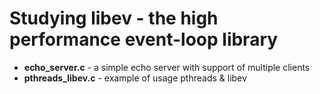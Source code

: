 # Studying **libev** - the high performance event-loop library

* **echo_server.c** - a simple echo server with support of multiple clients
* **pthreads_libev.c** - example of usage pthreads & libev
